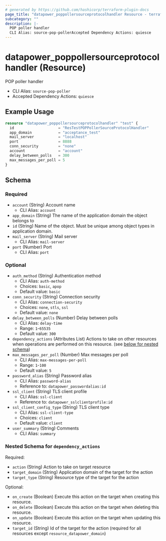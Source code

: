 ```yaml
---
# generated by https://github.com/hashicorp/terraform-plugin-docs
page_title: "datapower_poppollersourceprotocolhandler Resource - terraform-provider-datapower"
subcategory: ""
description: |-
  POP poller handler
  CLI Alias: source-pop-pollerAccepted Dependency Actions: quiesce
---
```


# datapower_poppollersourceprotocolhandler (Resource)

POP poller handler
  - CLI Alias: `source-pop-poller`
  - Accepted Dependency Actions: `quiesce`

## Example Usage

```terraform
resource "datapower_poppollersourceprotocolhandler" "test" {
  id                    = "ResTestPOPPollerSourceProtocolHandler"
  app_domain            = "acceptance_test"
  mail_server           = "localhost"
  port                  = 8888
  conn_security         = "none"
  account               = "account"
  delay_between_polls   = 300
  max_messages_per_poll = 5
}
```

<!-- schema generated by tfplugindocs -->
## Schema

### Required

- `account` (String) Account name
  - CLI Alias: `account`
- `app_domain` (String) The name of the application domain the object belongs to
- `id` (String) Name of the object. Must be unique among object types in application domain.
- `mail_server` (String) Mail server
  - CLI Alias: `mail-server`
- `port` (Number) Port
  - CLI Alias: `port`

### Optional

- `auth_method` (String) Authentication method
  - CLI Alias: `auth-method`
  - Choices: `basic`, `apop`
  - Default value: `basic`
- `conn_security` (String) Connection security
  - CLI Alias: `connection-security`
  - Choices: `none`, `stls`, `ssl`
  - Default value: `none`
- `delay_between_polls` (Number) Delay between polls
  - CLI Alias: `delay-time`
  - Range: `1`-`65535`
  - Default value: `300`
- `dependency_actions` (Attributes List) Actions to take on other resources when operations are performed on this resource. (see [below for nested schema](#nestedatt--dependency_actions))
- `max_messages_per_poll` (Number) Max messages per poll
  - CLI Alias: `max-messages-per-poll`
  - Range: `1`-`100`
  - Default value: `5`
- `password_alias` (String) Password alias
  - CLI Alias: `password-alias`
  - Reference to: `datapower_passwordalias:id`
- `ssl_client` (String) TLS client profile
  - CLI Alias: `ssl-client`
  - Reference to: `datapower_sslclientprofile:id`
- `ssl_client_config_type` (String) TLS client type
  - CLI Alias: `ssl-client-type`
  - Choices: `client`
  - Default value: `client`
- `user_summary` (String) Comments
  - CLI Alias: `summary`

<a id="nestedatt--dependency_actions"></a>
### Nested Schema for `dependency_actions`

Required:

- `action` (String) Action to take on target resource
- `target_domain` (String) Application domain of the target for the action
- `target_type` (String) Resource type of the target for the action

Optional:

- `on_create` (Boolean) Execute this action on the target when creating this resource.
- `on_delete` (Boolean) Execute this action on the target when deleting this resource.
- `on_update` (Boolean) Execute this action on the target when updating this resource.
- `target_id` (String) Id of the target for the action (required for all resources except `resource_datapower_domain`)
